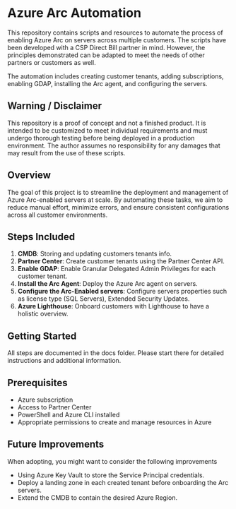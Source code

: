 # Azure Arc Automation

This repository contains scripts and resources to automate the process of enabling Azure Arc on servers across multiple customers. The scripts have been developed with a CSP Direct Bill partner in mind. However, the principles demonstrated can be adapted to meet the needs of other partners or customers as well. 

The automation includes creating customer tenants, adding subscriptions, enabling GDAP, installing the Arc agent, and configuring the servers.

## Warning / Disclaimer

This repository is a proof of concept and not a finished product. It is intended to be customized to meet individual requirements and must undergo thorough testing before being deployed in a production environment. The author assumes no responsibility for any damages that may result from the use of these scripts.

## Overview

The goal of this project is to streamline the deployment and management of Azure Arc-enabled servers at scale. By automating these tasks, we aim to reduce manual effort, minimize errors, and ensure consistent configurations across all customer environments.

## Steps Included

1. **CMDB**: Storing and updating customers tenants info.
2. **Partner Center**: Create customer tenants using the Partner Center API.
3. **Enable GDAP**: Enable Granular Delegated Admin Privileges for each customer tenant.
4. **Install the Arc Agent**: Deploy the Azure Arc agent on servers.
5. **Configure the Arc-Enabled servers**: Configure servers properties such as license type (SQL Servers), Extended Security Updates.
6. **Azure Lighthouse**: Onboard customers with Lighthouse to have a holistic overview.

## Getting Started

All steps are documented in the docs folder. Please start there for detailed instructions and additional information.

## Prerequisites

- Azure subscription
- Access to Partner Center
- PowerShell and Azure CLI installed
- Appropriate permissions to create and manage resources in Azure

## Future Improvements

When adopting, you might want to consider the following improvements

- Using Azure Key Vault to store the Service Principal credentials.
- Deploy a landing zone in each created tenant before onboarding the Arc servers.
- Extend the CMDB to contain the desired Azure Region.
